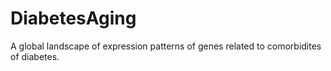 # DiabetesAging
A global landscape of expression patterns of genes related to comorbidites of diabetes.
